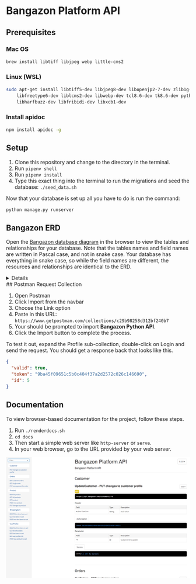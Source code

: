 # Bangazon Platform API

## Prerequisites

### Mac OS

```sh
brew install libtiff libjpeg webp little-cms2
```

### Linux (WSL)

```sh
sudo apt-get install libtiff5-dev libjpeg8-dev libopenjp2-7-dev zlib1g-dev \
    libfreetype6-dev liblcms2-dev libwebp-dev tcl8.6-dev tk8.6-dev python3-tk \
    libharfbuzz-dev libfribidi-dev libxcb1-dev
```

### Install apidoc

```sh
npm install apidoc -g
```

## Setup

1. Clone this repository and change to the directory in the terminal.
1. Run `pipenv shell`
1. Run `pipenv install`
1. Type this exact thing into the terminal to run the migrations and seed the database: `./seed_data.sh`

Now that your database is set up all you have to do is run the command:

```sh
python manage.py runserver
```

## Bangazon ERD

Open the [Bangazon database diagram](https://dbdiagram.io/d/5bad7831a3794b0014b3ccc7) in the browser to view the tables and relationships for your database. Note that the tables names and field names are written in Pascal case, and not in snake case. Your database has everything in snake case, so while the field names are different, the resources and relationships are identical to the ERD.

<details>
  <img src="./assets/images/bangazon_eCommerce.png" alt="entity relationship diagram for Bangazon database" />
</details>
## Postman Request Collection

1. Open Postman
1. Click Import from the navbar
1. Choose the Link option
1. Paste in this URL:
   `https://www.getpostman.com/collections/c29b98258d312bf240b7`
1. Your should be prompted to import **Bangazon Python API**.
1. Click the Import button to complete the process.

To test it out, expand the Profile sub-collection, double-click on Login and send the request. You should get a response back that looks like this.

```json
{
  "valid": true,
  "token": "9ba45f09651c5b0c404f37a2d2572c026c146690",
  "id": 5
}
```

## Documentation

To view browser-based documentation for the project, follow these steps.

1. Run `./renderdocs.sh`
1. `cd docs`
1. Then start a simple web server like `http-server` or `serve`.
1. In your web browser, go to the URL provided by your web server.

![documentation site](./bangazon-docs.png)

